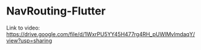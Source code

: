 # NavRouting-Flutter
Link to video: https://drive.google.com/file/d/1WxrPU5YY45H477rg4RH_pUWlMvlmdaqY/view?usp=sharing
